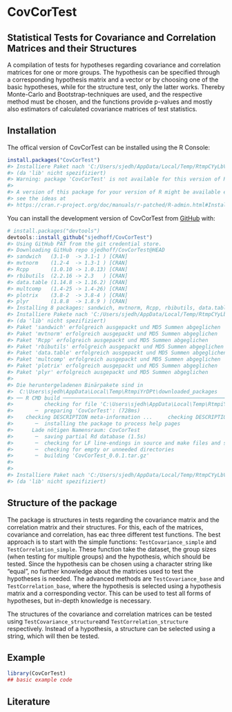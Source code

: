 
<!-- README.md is generated from README.Rmd. Please edit that file -->

# CovCorTest

## Statistical Tests for Covariance and Correlation Matrices and their Structures

<!-- badges: start -->
<!-- badges: end -->

A compilation of tests for hypotheses regarding covariance and
correlation matrices for one or more groups. The hypothesis can be
specified through a corresponding hypothesis matrix and a vector or by
choosing one of the basic hypotheses, while for the structure test, only
the latter works. Thereby Monte-Carlo and Bootstrap-techniques are used,
and the respective method must be chosen, and the functions provide
p-values and mostly also estimators of calculated covariance matrices of
test statistics.

## Installation

The offical version of CovCorTest can be installed using the R Console:

``` r
install.packages("CovCorTest")
#> Installiere Paket nach 'C:/Users/sjedh/AppData/Local/Temp/RtmpCYyLbV/temp_libpath282074287f3f'
#> (da 'lib' nicht spezifiziert)
#> Warning: package 'CovCorTest' is not available for this version of R
#> 
#> A version of this package for your version of R might be available elsewhere,
#> see the ideas at
#> https://cran.r-project.org/doc/manuals/r-patched/R-admin.html#Installing-packages
```

You can install the development version of CovCorTest from
[GitHub](https://github.com/) with:

``` r
# install.packages("devtools")
devtools::install_github("sjedhoff/CovCorTest")
#> Using GitHub PAT from the git credential store.
#> Downloading GitHub repo sjedhoff/CovCorTest@HEAD
#> sandwich   (3.1-0  -> 3.1-1 ) [CRAN]
#> mvtnorm    (1.2-4  -> 1.3-1 ) [CRAN]
#> Rcpp       (1.0.10 -> 1.0.13) [CRAN]
#> rbibutils  (2.2.16 -> 2.3   ) [CRAN]
#> data.table (1.14.8 -> 1.16.2) [CRAN]
#> multcomp   (1.4-25 -> 1.4-26) [CRAN]
#> plotrix    (3.8-2  -> 3.8-4 ) [CRAN]
#> plyr       (1.8.8  -> 1.8.9 ) [CRAN]
#> Installing 8 packages: sandwich, mvtnorm, Rcpp, rbibutils, data.table, multcomp, plotrix, plyr
#> Installiere Pakete nach 'C:/Users/sjedh/AppData/Local/Temp/RtmpCYyLbV/temp_libpath282074287f3f'
#> (da 'lib' nicht spezifiziert)
#> Paket 'sandwich' erfolgreich ausgepackt und MD5 Summen abgeglichen
#> Paket 'mvtnorm' erfolgreich ausgepackt und MD5 Summen abgeglichen
#> Paket 'Rcpp' erfolgreich ausgepackt und MD5 Summen abgeglichen
#> Paket 'rbibutils' erfolgreich ausgepackt und MD5 Summen abgeglichen
#> Paket 'data.table' erfolgreich ausgepackt und MD5 Summen abgeglichen
#> Paket 'multcomp' erfolgreich ausgepackt und MD5 Summen abgeglichen
#> Paket 'plotrix' erfolgreich ausgepackt und MD5 Summen abgeglichen
#> Paket 'plyr' erfolgreich ausgepackt und MD5 Summen abgeglichen
#> 
#> Die heruntergeladenen Binärpakete sind in 
#>  C:\Users\sjedh\AppData\Local\Temp\RtmpiYrDPt\downloaded_packages
#> ── R CMD build ─────────────────────────────────────────────────────────────────
#>          checking for file 'C:\Users\sjedh\AppData\Local\Temp\RtmpiYrDPt\remotes2eb047671f86\sjedhoff-CovCorTest-9f3daa6235923210e940154cb30d510cfc20b70a/DESCRIPTION' ...     checking for file 'C:\Users\sjedh\AppData\Local\Temp\RtmpiYrDPt\remotes2eb047671f86\sjedhoff-CovCorTest-9f3daa6235923210e940154cb30d510cfc20b70a/DESCRIPTION' ...   ✔  checking for file 'C:\Users\sjedh\AppData\Local\Temp\RtmpiYrDPt\remotes2eb047671f86\sjedhoff-CovCorTest-9f3daa6235923210e940154cb30d510cfc20b70a/DESCRIPTION' (415ms)
#>       ─  preparing 'CovCorTest': (728ms)
#>    checking DESCRIPTION meta-information ...     checking DESCRIPTION meta-information ...   ✔  checking DESCRIPTION meta-information
#>       ─  installing the package to process help pages
#>      Lade nötigen Namensraum: CovCorTest
#>       ─  saving partial Rd database (1.5s)
#>       ─  checking for LF line-endings in source and make files and shell scripts
#>       ─  checking for empty or unneeded directories
#>       ─  building 'CovCorTest_0.0.1.tar.gz'
#>      
#> 
#> Installiere Paket nach 'C:/Users/sjedh/AppData/Local/Temp/RtmpCYyLbV/temp_libpath282074287f3f'
#> (da 'lib' nicht spezifiziert)
```

## Structure of the package

The package is structures in tests regarding the covariance matrix and
the correlation matrix and their structures. For this, each of the
matrices, covariance and correlation, has eac three different test
functions. The best approach is to start with the simple functions:
`TestCovariance_simple` and `TestCorrelation_simple`. These function
take the dataset, the group sizes (when testing for multiple groups) and
the hypothesis, which should be tested. Since the hypothesis can be
chosen using a character string like “equal”, no further knowledge about
the matrices used to test the hypotheses is needed. The advanced methods
are `TestCovariance_base` and `TestCorrelation_base`, where the
hypothesis is selected using a hypothesis matrix and a corresponding
vector. This can be used to test all forms of hypotheses, but in-depth
knowledge is necessary.

The structures of the covariance and correlation matrices can be tested
using `TestCovariance_structure`and `TestCorrelation_structure`
respectively. Instead of a hypothesis, a structure can be selected using
a string, which will then be tested.

## Example

``` r
library(CovCorTest)
## basic example code
```

## Literature
